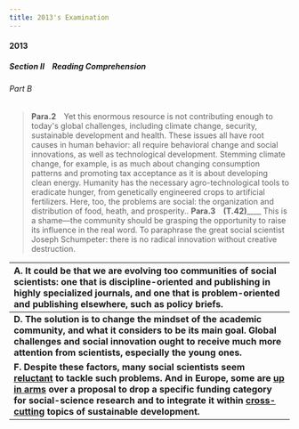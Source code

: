```yaml
---
title: 2013's Examination
---
```


#### 2013

##### Section II&emsp;Reading Comprehension

###### Part B

> **Para.2**&emsp;Yet this enormous resource is not contributing enough to today's global challenges, including climate change, security, sustainable development and health. These issues all have root causes in human behavior: all require behavioral change and social innovations, as well as technological development. Stemming climate change, for example, is as much about changing consumption patterns and promoting tax acceptance as it is about developing clean energy. Humanity has the necessary agro-technological tools to eradicate hunger, from genetically engineered crops to artificial fertilizers. Here, too, the problems are social: the organization and distribution of food, heath, and prosperity..
> **Para.3**&emsp;**(T.42)**____ This is a shame—the community should be grasping the opportunity to raise its influence in the real word. To paraphrase the great social scientist Joseph Schumpeter: there is no radical innovation without creative destruction.

| A. It could be that we are evolving too communities of social scientists: one that is discipline-oriented and publishing in highly specialized journals, and one that is problem-oriented and publishing elsewhere, such as policy briefs. |
| :-- |
| **D. The solution is to change the mindset of the academic community, and what it considers to be its main goal. Global challenges and social innovation ought to receive much more attention from scientists, especially the young ones.** |
| **F. Despite these factors, many social scientists seem [reluctant](http://localhost:5500/En/dict/reluctant.html#entry1.1-1) to tackle such problems. And in Europe, some are [up in arms](http://localhost:5500/En/dict/arm.html#up_in_arms.1-1) over a proposal to drop a specific funding category for social-science research and to integrate it within [cross-cutting](http://localhost:5500/En/dict/cross-cut.html#entry1.1-1) topics of sustainable development.**      |
